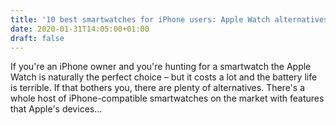```yaml
---
title: '10 best smartwatches for iPhone users: Apple Watch alternatives'
date: 2020-01-31T14:05:00+01:00
draft: false
---
```


If you're an iPhone owner and you're hunting for a smartwatch the Apple Watch is naturally the perfect choice – but it costs a lot and the battery life is terrible. If that bothers you, there are plenty of alternatives. There's a whole host of iPhone-compatible smartwatches on the market with features that Apple's devices…